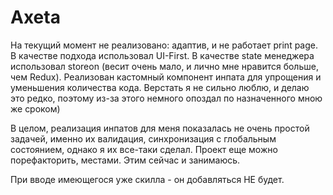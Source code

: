 # Axeta

На текущий момент не реализовано: адаптив, и не работает print page.
В качестве подхода использовал UI-First.
В качестве state менеджера использовал storeon (весит очень мало, и лично мне нравится больше, чем Redux).
Реализован кастомный компонент инпата для упрощения и уменьшения количества кода.
Верстать я не сильно люблю, и делаю это редко, поэтому из-за этого немного опоздал по назначенного мною же сроком)

В целом, реализация инпатов для меня показалась не очень простой задачей, именно их валидация, синхронизация с глобальным состоянием,
однако я их все-таки сделал. Проект еще можно порефакторить, местами. Этим сейчас и занимаюсь.

При вводе имеющегося уже скилла - он добавляться НЕ будет.
